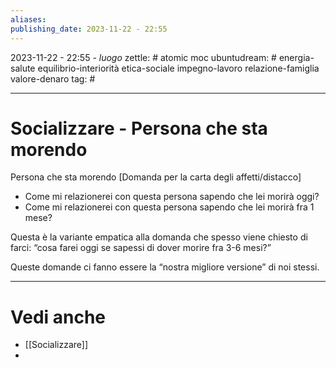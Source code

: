 ```yaml
---
aliases: 
publishing_date: 2023-11-22 - 22:55
---
```

2023-11-22 - 22:55 - *luogo*
zettle: # atomic moc
ubuntudream: # energia-salute equilibrio-interiorità etica-sociale impegno-lavoro relazione-famiglia valore-denaro 
tag: #

---
# Socializzare - Persona che sta morendo

Persona che sta morendo
[Domanda per la carta degli affetti/distacco]
- Come mi relazionerei con questa persona sapendo che lei morirà oggi?
- Come mi relazionerei con questa persona sapendo che lei morirà fra 1 mese?

Questa è la variante empatica alla domanda che spesso viene chiesto di farci: “cosa farei oggi se sapessi di dover morire fra 3-6 mesi?”

Queste domande ci fanno essere la “nostra migliore versione” di noi stessi.





---
# Vedi anche
- [[Socializzare]]
- 